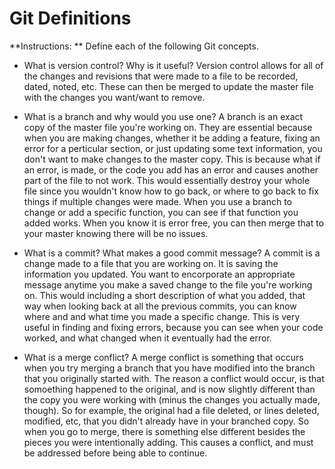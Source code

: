 # Git Definitions

**Instructions: ** Define each of the following Git concepts.

* What is version control?  Why is it useful?
Version control allows for all of the changes and revisions that were made to a file to be recorded, dated, noted, etc. These can then be merged to update the master file with the changes you want/want to remove.

* What is a branch and why would you use one?
A branch is an exact copy of the master file you're working on. They are essential because when you are making changes, whether it be adding a feature, fixing an error for a perticular section, or just updating some text information, you don't want to make changes to the master copy. This is because what if an error, is made, or the code you add has an error and causes another part of the file to not work. This would essentially destroy your whole file since you wouldn't know how to go back, or where to go back to fix things if multiple changes  were made. When you use a branch to change or add a specific function, you can see if that function you added works. When you know it is error free, you can then merge that to your master knowing there will be no issues.

* What is a commit? What makes a good commit message?
A commit is a change made to a file that you are working on. It is saving the information you updated. You want to encorporate an appropriate message anytime you make a saved change to the file you're working on. This would including a short description of what you added, that way when looking back at all the previous commits, you can know where and and what time you made a specific change. This is very useful in finding and fixing errors, because you can see when your code worked, and what changed when it eventually had the error. 

* What is a merge conflict?
A merge conflict is something that occurs when you try merging a branch that you have modified into the branch that you originally started with. The reason a conflict would occur, is that somoething happened to the original, and is now slightly different than the copy you were working with (minus the changes you actually made, though). So for example, the original had a file deleted, or lines deleted, modified, etc, that you didn't already have in your branched copy. So when you go to merge, there is something else different besides the pieces you were intentionally adding. This causes a conflict, and must be addressed before being able to continue. 